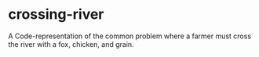 # crossing-river
A Code-representation of the common problem where a farmer must cross the river with a fox, chicken, and grain.
